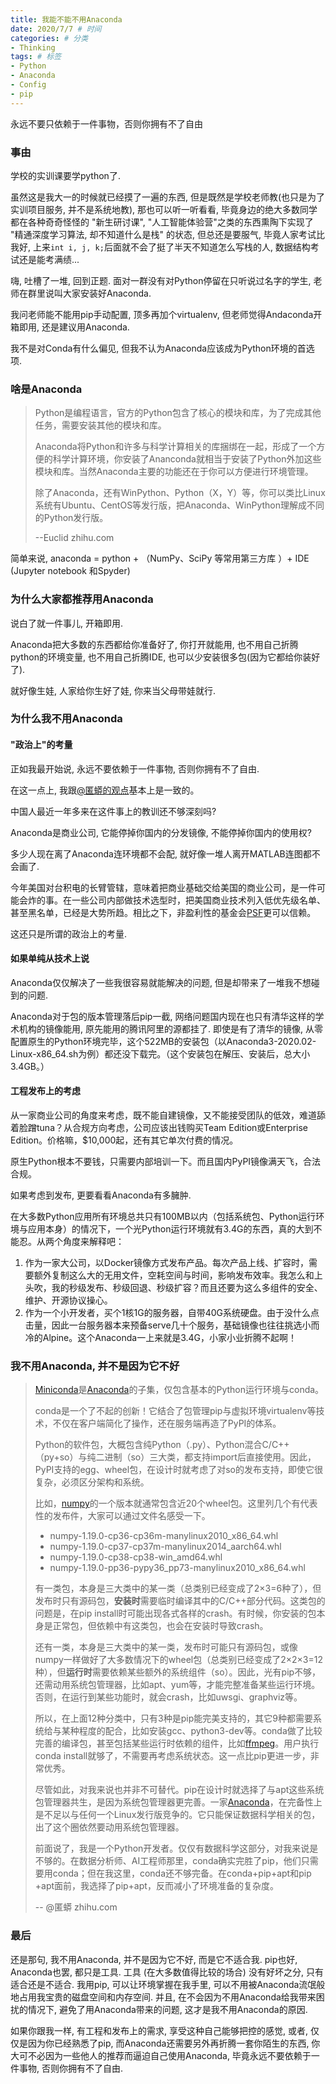 ```yaml
---
title: 我能不能不用Anaconda
date: 2020/7/7 # 时间
categories: # 分类
- Thinking
tags: # 标签
- Python
- Anaconda
- Config
- pip
---
```

永远不要只依赖于一件事物，否则你拥有不了自由
<!--more-->
### 事由

学校的实训课要学python了. 

虽然这是我大一的时候就已经摸了一遍的东西, 但是既然是学校老师教(也只是为了实训项目服务, 并不是系统地教), 那也可以听一听看看, 毕竟身边的绝大多数同学都在各种奇奇怪怪的 "新生研讨课", "人工智能体验营"之类的东西熏陶下实现了 "精通深度学习算法, 却不知道什么是栈" 的状态, 但总还是要服气, 毕竟人家考试比我好, 上来`int i, j, k;`后面就不会了挺了半天不知道怎么写栈的人, 数据结构考试还是能考满绩...

嗨, 吐槽了一堆, 回到正题. 面对一群没有对Python停留在只听说过名字的学生, 老师在群里说叫大家安装好Anaconda. 

我问老师能不能用pip手动配置, 顶多再加个virtualenv, 但老师觉得Andaconda开箱即用, 还是建议用Anaconda. 

我不是对Conda有什么偏见, 但我不认为Anaconda应该成为Python环境的首选项. 

### 啥是Anaconda

> Python是编程语言，官方的Python包含了核心的模块和库，为了完成其他任务，需要安装其他的模块和库。
>
> Anaconda将Python和许多与科学计算相关的库捆绑在一起，形成了一个方便的科学计算环境，你安装了Ananconda就相当于安装了Python外加这些模块和库。当然Anaconda主要的功能还在于你可以方便进行环境管理。
>
> 除了Anaconda，还有WinPython、Python（X，Y）等，你可以类比Linux系统有Ubuntu、CentOS等发行版，把Anaconda、WinPython理解成不同的Python发行版。
>
> --Euclid zhihu.com

简单来说, anaconda = python + （NumPy、SciPy 等常用第三方库 ）+  IDE (Jupyter notebook 和Spyder)

### 为什么大家都推荐用Anaconda

说白了就一件事儿, 开箱即用. 

Anaconda把大多数的东西都给你准备好了, 你打开就能用, 也不用自己折腾python的环境变量, 也不用自己折腾IDE, 也可以少安装很多包(因为它都给你装好了). 

就好像生娃, 人家给你生好了娃, 你来当父母带娃就行. 

### 为什么我不用Anaconda

#### "政治上"的考量

正如我最开始说, 永远不要依赖于一件事物, 否则你拥有不了自由. 

在这一点上, 我跟[@匿蟒的观点](https://www.zhihu.com/question/404402864/answer/1312881774)基本上是一致的。

中国人最近一年多来在这件事上的教训还不够深刻吗?

Anaconda是商业公司, 它能停掉你国内的分发镜像, 不能停掉你国内的使用权?

多少人现在离了Anaconda连环境都不会配, 就好像一堆人离开MATLAB连图都不会画了. 

今年美国对台积电的长臂管辖，意味着把商业基础交给美国的商业公司，是一件可能会炸的事。在一些公司内部做技术选型时，把美国商业技术列入低优先级名单、甚至黑名单，已经是大势所趋。相比之下，非盈利性的基金会[PSF](https://link.zhihu.com/?target=https%3A//www.python.org/psf-landing/)更可以信赖。

这还只是所谓的政治上的考量. 

#### 如果单纯从技术上说

Anaconda仅仅解决了一些我很容易就能解决的问题, 但是却带来了一堆我不想碰到的问题. 

Anaconda对于包的版本管理落后pip一截, 网络问题国内现在也只有清华这样的学术机构的镜像能用, 原先能用的腾讯阿里的源都挂了. 即使是有了清华的镜像, 从零配置原生的Python环境完毕，这个522MB的安装包（以Anaconda3-2020.02-Linux-x86_64.sh为例）都还没下载完。（这个安装包在解压、安装后，总大小3.4GB。）



#### 工程发布上的考虑

从一家商业公司的角度来考虑，既不能自建镜像，又不能接受团队的低效，难道舔着脸蹭tuna？从合规方向考虑，公司应该出钱购买Team Edition或Enterprise Edition。价格嘛，$10,000起，还有其它单次付费的情况。

原生Python根本不要钱，只需要内部培训一下。而且国内PyPI镜像满天飞，合法合规。

如果考虑到发布, 更要看看Anaconda有多臃肿. 

在大多数Python应用所有环境总共只有100MB以内（包括系统包、Python运行环境与应用本身）的情况下，一个光Python运行环境就有3.4G的东西，真的大到不能忍。从两个角度来解释吧：

1. 作为一家大公司，以Docker镜像方式发布产品。每次产品上线、扩容时，需要额外复制这么大的无用文件，空耗空间与时间，影响发布效率。我怎么和上头吹，我的秒级发布、秒级回退、秒级扩容？而且还要为这么多组件的安全、维护、开源协议操心。
2. 作为一个小开发者，买个1核1G的服务器，自带40G系统硬盘。由于没什么点击量，因此一台服务器本来预备serve几十个服务，基础镜像也往往挑选小而冷的Alpine。这个Anaconda一上来就是3.4G，小家小业折腾不起啊！

### 我不用Anaconda, 并不是因为它不好

> [Miniconda](https://link.zhihu.com/?target=https%3A//docs.conda.io/en/latest/miniconda.html)是[Anaconda](https://link.zhihu.com/?target=https%3A//www.anaconda.com/)的子集，仅包含基本的Python运行环境与conda。
>
> conda是一个了不起的创新！它结合了包管理pip与虚拟环境virtualenv等技术，不仅在客户端简化了操作，还在服务端再造了PyPI的体系。
>
> Python的软件包，大概包含纯Python（.py）、Python混合C/C++（py+so）与纯二进制（so）三大类，都支持import后直接使用。因此，PyPI支持的egg、wheel包，在设计时就考虑了对so的发布支持，即使它很复杂，必须区分架构和系统。
>
> 比如，[numpy](https://link.zhihu.com/?target=https%3A//pypi.org/project/numpy/%23files)的一个版本就通常包含近20个wheel包。这里列几个有代表性的发布件，大家可以通过文件名感受一下。
>
> - numpy-1.19.0-cp36-cp36m-manylinux2010_x86_64.whl
> - numpy-1.19.0-cp37-cp37m-manylinux2014_aarch64.whl
> - numpy-1.19.0-cp38-cp38-win_amd64.whl
> - numpy-1.19.0-pp36-pypy36_pp73-manylinux2010_x86_64.whl
>
> 有一类包，本身是三大类中的某一类（总类别已经变成了2×3=6种了），但发布时只有源码包，**安装时**需要临时编译其中的C/C++部分代码。这类包的问题是，在pip install时可能出现各式各样的crash。有时候，你安装的包本身是正常包，但依赖中有这类包，也会在安装时导致crash。
>
> 还有一类，本身是三大类中的某一类，发布时可能只有源码包，或像numpy一样做好了大多数情况下的wheel包（总类别已经变成了2×2×3=12种），但**运行时**需要依赖某些额外的系统组件（so）。因此，光有pip不够，还需动用系统包管理器，比如apt、yum等，才能完整准备某些运行环境。否则，在运行到某些功能时，就会crash，比如uwsgi、graphviz等。
>
> 所以，在上面12种分类中，只有3种是pip能完美支持的，其它9种都需要系统给与某种程度的配合，比如安装gcc、python3-dev等。conda做了比较完善的编译包，甚至包括某些运行时依赖的组件，比如[ffmpeg](https://link.zhihu.com/?target=https%3A//anaconda.org/conda-forge/ffmpeg)。用户执行conda install就够了，不需要再考虑系统状态。这一点比pip更进一步，非常优秀。
>
> 尽管如此，对我来说也并非不可替代。pip在设计时就选择了与apt这些系统包管理器共生，是因为系统包管理器更完善。一家[Anaconda](https://link.zhihu.com/?target=https%3A//www.anaconda.com/)，在完备性上是不足以与任何一个Linux发行版竞争的。它只能保证数据科学相关的包，出了这个圈依然要动用系统包管理器。
>
> 前面说了，我是一个Python开发者。仅仅有数据科学这部分，对我来说是不够的。在数据分析师、AI工程师那里，conda确实完胜了pip，他们只需要用conda；但在我这里，conda还不够完备。在conda+pip+apt和pip +apt面前，我选择了pip+apt，反而减小了环境准备的复杂度。
>
> -- @匿蟒 zhihu.com

### 最后

还是那句, 我不用Anaconda, 并不是因为它不好, 而是它不适合我. pip也好, Anaconda也罢, 都只是工具. 工具 (在大多数值得比较的场合) 没有好坏之分, 只有适合还是不适合. 我用pip, 可以让环境掌握在我手里, 可以不用被Anaconda流氓般地占用我宝贵的磁盘空间和内存空间. 并且, 在不会因为不用Anaconda给我带来困扰的情况下, 避免了用Anaconda带来的问题, 这才是我不用Anaconda的原因. 

如果你跟我一样, 有工程和发布上的需求, 享受这种自己能够把控的感觉, 或者, 仅仅是因为你已经熟悉了pip, 而Anaconda还需要另外再折腾一套你陌生的东西, 你大可不必因为一些他人的推荐而逼迫自己使用Anaconda, 毕竟永远不要依赖于一件事物, 否则你拥有不了自由. 